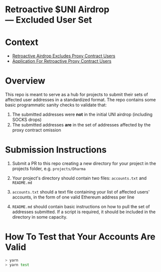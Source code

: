 # Retroactive $UNI Airdrop — Excluded  User Set

# Context
- [Retroactive Airdrop Excludes Proxy Contract Users](https://gov.uniswap.org/t/retroactive-airdrop-excludes-proxy-contract-users-e-g-dharma-matcha-etc/)
- [Application For Retroactive Proxy Contract Users](https://gov.uniswap.org/t/application-for-retroactive-proxy-contract-airdrop-for-projects-apps/3221)

#  Overview

This repo is meant to serve as a hub for projects to submit their sets of affected user addresses in a standardized format.  The repo contains some basic programmatic sanity checks to validate that:

1. The submitted addresses were **not** in the initial UNI airdrop (including SOCKS drops)
2. The submitted addresses **are** in the set of addresses affected by the proxy contract omission

# Submission Instructions
1. Submit a PR to this repo creating a new directory for your project in the projects folder, e.g. `projects/Dharma`
2. Your project's directory should contain two files: `accounts.txt` and `README.md`
3. `accounts.txt` should a text file containing your list of affected users' accounts, in the form of one valid Ethereum address per line

4. `README.md` should contain basic instructions on how to pull the set of addresses submitted.  If a script is required, it should be included in the directory in some capacity.

# How To Test that Your Accounts Are Valid
```bash
> yarn
> yarn test
```
